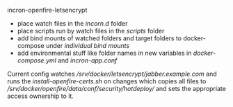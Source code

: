 incron-openfire-letsencrypt


* place watch files in the _incorn.d_ folder
* place scripts run by watch files in the _scripts_ folder
* add bind mounts of watched folders and target folders to docker-compose under _individual bind mounts_
* add environmental stuff like folder names in new variables in _docker-compose.yml_ and _incron-app.conf_

Current config watches _/srv/docker/letsencrypt/jabber.example.com_ and runs the _install-openfire-certs.sh_ on changes which copies all files to
_/srv/docker/openfire/data/conf/security/hotdeploy/_ and sets the appropriate access ownership to it.  
